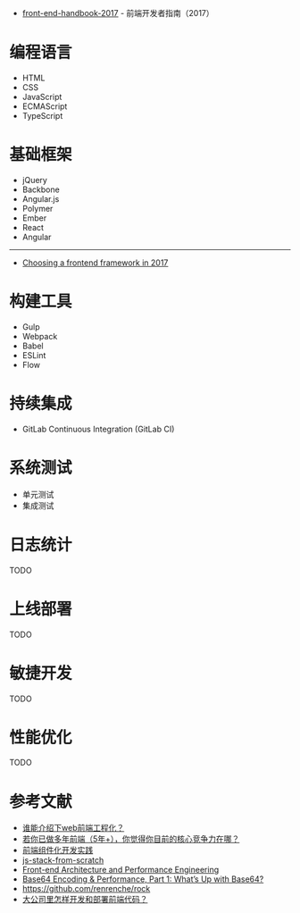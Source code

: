 - [front-end-handbook-2017](https://github.com/xitu/front-end-handbook-2017) - 前端开发者指南（2017）

# 编程语言
- HTML
- CSS
- JavaScript
- ECMAScript
- TypeScript

# 基础框架
- jQuery
- Backbone
- Angular.js
- Polymer
- Ember
- React
- Angular

---

- [Choosing a frontend framework in 2017](https://medium.com/this-dot-labs/building-modern-web-applications-in-2017-791d2ef2e341)

# 构建工具
- Gulp
- Webpack
- Babel
- ESLint
- Flow

# 持续集成
- GitLab Continuous Integration (GitLab CI)

# 系统测试
- 单元测试
- 集成测试

# 日志统计
TODO

# 上线部署
TODO

# 敏捷开发
TODO

# 性能优化
TODO

# 参考文献
- [谁能介绍下web前端工程化？](https://www.zhihu.com/question/24558375/answer/139490316)
- [若你已做多年前端（5年+），你觉得你目前的核心竞争力在哪？](https://www.zhihu.com/question/53542412/answer/136249818)
- [前端组件化开发实践](http://tech.meituan.com/frontend-component-practice.html)
- [js-stack-from-scratch](https://github.com/verekia/js-stack-from-scratch)
- [Front-end Architecture and Performance Engineering](https://csswizardry.com/)
- [Base64 Encoding & Performance, Part 1: What’s Up with Base64?](https://csswizardry.com/2017/02/base64-encoding-and-performance/)
- https://github.com/renrenche/rock
- [大公司里怎样开发和部署前端代码？](https://www.zhihu.com/question/20790576)
